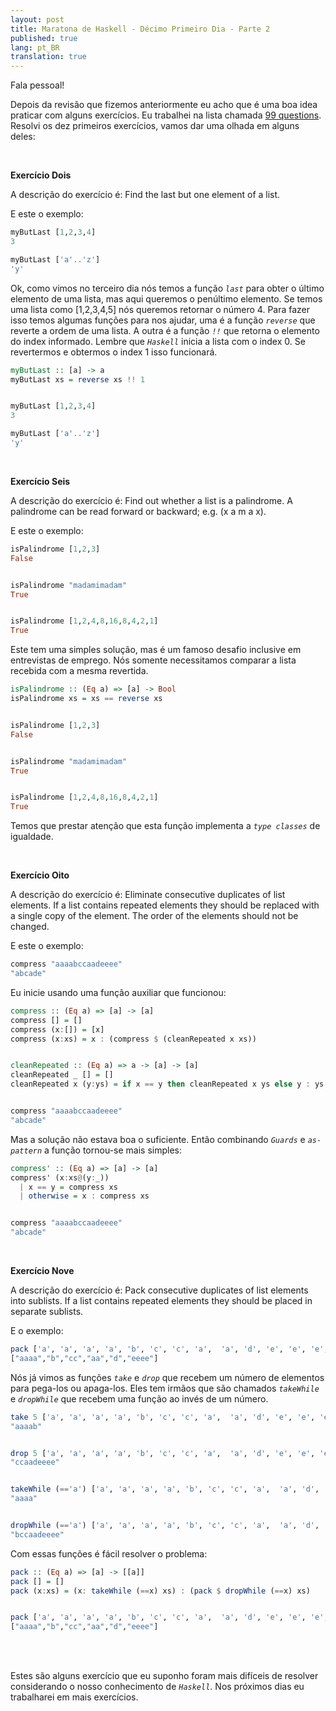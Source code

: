 ```yaml
---
layout: post
title: Maratona de Haskell - Décimo Primeiro Dia - Parte 2
published: true
lang: pt_BR
translation: true
---
```


Fala pessoal!


Depois da revisão que fizemos anteriormente eu acho que é uma boa idea praticar com alguns exercícios. Eu trabalhei na lista chamada [99 questions](https://wiki.haskell.org/99_questions/1_to_10).
Resolvi os dez primeiros exercícios, vamos dar uma olhada em alguns deles:

<!--more-->
<br />

**Exercício Dois**


A descrição do exercício é: Find the last but one element of a list.

E este o exemplo:
```haskell
myButLast [1,2,3,4]
3

myButLast ['a'..'z']
'y'
```
Ok, como vimos no terceiro dia nós temos a função *`last`* para obter o último elemento de uma lista, mas aqui queremos o penúltimo elemento.
Se temos uma lista como [1,2,3,4,5] nós queremos retornar o número 4. Para fazer isso temos algumas funções para nos ajudar, uma é a função *`reverse`* que reverte a ordem de uma lista. A outra é a função *`!!`* que retorna o elemento do index informado. Lembre que *`Haskell`* inicia a lista com o index 0.
Se revertermos e obtermos o index 1 isso funcionará.
```haskell
myButLast :: [a] -> a
myButLast xs = reverse xs !! 1


myButLast [1,2,3,4]
3

myButLast ['a'..'z']
'y'
```

<br />

**Exercício Seis**



A descrição do exercício é: Find out whether a list is a palindrome. A palindrome can be read forward or backward; e.g. (x a m a x).

E este o exemplo:
```haskell
isPalindrome [1,2,3]
False


isPalindrome "madamimadam"
True


isPalindrome [1,2,4,8,16,8,4,2,1]
True
```
Este tem uma simples solução, mas é um famoso desafio inclusive em entrevistas de emprego.
Nós somente necessitamos comparar a lista recebida com a mesma revertida.
```haskell
isPalindrome :: (Eq a) => [a] -> Bool
isPalindrome xs = xs == reverse xs


isPalindrome [1,2,3]
False


isPalindrome "madamimadam"
True


isPalindrome [1,2,4,8,16,8,4,2,1]
True
```
Temos que prestar atenção que esta função implementa a *`type classes`* de igualdade.

<br />

**Exercício Oito**

A descrição do exercício é: Eliminate consecutive duplicates of list elements.
If a list contains repeated elements they should be replaced with a single copy of the element. The order of the elements should not be changed.

E este o exemplo:
```haskell
compress "aaaabccaadeeee"
"abcade"
```
Eu inicie usando uma função auxiliar que funcionou:
```haskell
compress :: (Eq a) => [a] -> [a]
compress [] = []
compress (x:[]) = [x]
compress (x:xs) = x : (compress $ (cleanRepeated x xs))


cleanRepeated :: (Eq a) => a -> [a] -> [a]
cleanRepeated _ [] = []
cleanRepeated x (y:ys) = if x == y then cleanRepeated x ys else y : ys


compress "aaaabccaadeeee"
"abcade"
```


Mas a solução não estava boa o suficiente. Então combinando *`Guards`* e *`as-pattern`* a função tornou-se mais simples:
```haskell
compress' :: (Eq a) => [a] -> [a]
compress' (x:xs@(y:_))
  | x == y = compress xs
  | otherwise = x : compress xs


compress "aaaabccaadeeee"
"abcade"
```

<br />

**Exercício Nove**


A descrição do exercício é: Pack consecutive duplicates of list elements into sublists. If a list contains repeated elements they should be placed in separate sublists.

E o exemplo:
```haskell
pack ['a', 'a', 'a', 'a', 'b', 'c', 'c', 'a',  'a', 'd', 'e', 'e', 'e', 'e']
["aaaa","b","cc","aa","d","eeee"]
```
Nós já vimos as funções *`take`* e *`drop`* que recebem um número de elementos para pega-los ou apaga-los. Eles tem irmãos que são chamados *`takeWhile`* e *`dropWhile`* que recebem uma função ao invés de um número.
```haskell
take 5 ['a', 'a', 'a', 'a', 'b', 'c', 'c', 'a',  'a', 'd', 'e', 'e', 'e', 'e']
"aaaab"


drop 5 ['a', 'a', 'a', 'a', 'b', 'c', 'c', 'a',  'a', 'd', 'e', 'e', 'e', 'e']
"ccaadeeee"


takeWhile (=='a') ['a', 'a', 'a', 'a', 'b', 'c', 'c', 'a',  'a', 'd', 'e', 'e', 'e', 'e']
"aaaa"


dropWhile (=='a') ['a', 'a', 'a', 'a', 'b', 'c', 'c', 'a',  'a', 'd', 'e', 'e', 'e', 'e']
"bccaadeeee"
```
Com essas funções é fácil resolver o problema:
```haskell
pack :: (Eq a) => [a] -> [[a]]
pack [] = []
pack (x:xs) = (x: takeWhile (==x) xs) : (pack $ dropWhile (==x) xs)


pack ['a', 'a', 'a', 'a', 'b', 'c', 'c', 'a',  'a', 'd', 'e', 'e', 'e', 'e']
["aaaa","b","cc","aa","d","eeee"]
```

<br />
<br />

Estes são alguns exercício que eu suponho foram mais difíceis de resolver considerando o nosso conhecimento de *`Haskell`*. Nos próximos dias eu trabalharei em mais exercícios.
